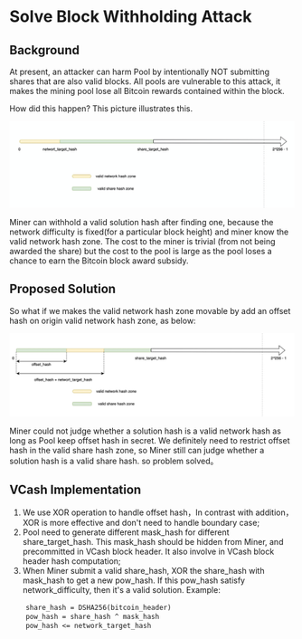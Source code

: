 # Solve Block Withholding Attack

## Background
At present, an attacker can harm Pool by intentionally NOT submitting shares 
that are also valid blocks. All pools are vulnerable to this attack, it makes 
the mining pool lose all Bitcoin rewards contained within the block.

How did this happen? This picture illustrates this.

![Normal_Hash](images/normal_hash.png)

Miner can withhold a valid solution hash after finding one, because the network 
difficulty is fixed(for a particular block height) and miner know the valid network hash zone.
The cost to the miner is trivial (from not being awarded the share) but the cost to the pool 
is large as the pool loses a chance to earn the Bitcoin block award subsidy.

## Proposed Solution
So what if we makes the valid network hash zone movable by add an offset hash on origin valid network hash zone, as below: 

![Offset_Hash](images/offset_hash.png)

Miner could not judge whether a solution hash is a valid network hash as long as Pool keep offset hash in secret.
We definitely need to restrict offset hash in the valid share hash zone, so Miner still can judge whether a solution hash is a valid share hash.
so problem solved。


## VCash Implementation
1. We use XOR operation to handle offset hash，In contrast with addition，XOR is more effective and don't need to handle boundary case;
1. Pool need to generate different mask_hash for different share_target_hash. This mask_hash should be hidden from Miner, and precommitted in VCash block header. 
It also involve in VCash block header hash computation;
1. When Miner submit a valid share_hash, XOR the share_hash with mask_hash to get a new pow_hash. If this pow_hash satisfy network_difficulty, 
then it's a valid solution. 
Example:
```
    share_hash = DSHA256(bitcoin_header)
    pow_hash = share_hash ^ mask_hash
    pow_hash <= network_target_hash
```